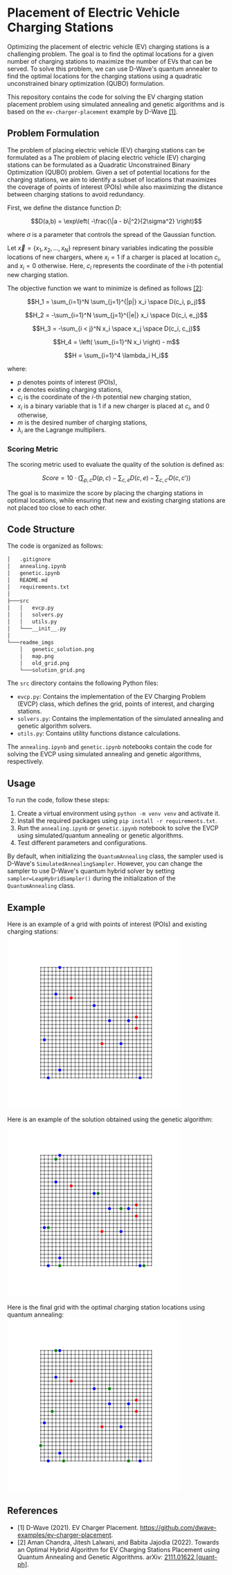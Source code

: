 # Placement of Electric Vehicle Charging Stations

Optimizing the placement of electric vehicle (EV) charging stations is a challenging problem. The goal is to find the optimal locations for a given number of charging stations to maximize the number of EVs that can be served. To solve this problem, we can use D-Wave's quantum annealer to find the optimal locations for the charging stations using a quadratic unconstrained binary optimization (QUBO) formulation.

This repository contains the code for solving the EV charging station placement problem using simulated annealing and genetic algorithms and is based on the `ev-charger-placement` example by D-Wave [[1]](#1).

## Problem Formulation

The problem of placing electric vehicle (EV) charging stations can be formulated as a The problem of placing electric vehicle (EV) charging stations can be formulated as a Quadratic Unconstrained Binary Optimization (QUBO) problem. Given a set of potential locations for the charging stations, we aim to identify a subset of locations that maximizes the coverage of points of interest (POIs) while also maximizing the distance between charging stations to avoid redundancy.

First, we define the distance function $D$:

$$D(a,b) = \exp\left( -\frac{\|a - b\|^2}{2\sigma^2} \right)$$

where $\sigma$ is a parameter that controls the spread of the Gaussian function.

Let $\vec{x} = \{x_1, x_2, \dots, x_N\}$ represent binary variables indicating the possible locations of new chargers, where $x_i = 1$ if a charger is placed at location $c_i$, and $x_i = 0$ otherwise. Here, $c_i$ represents the coordinate of the $i$-th potential new charging station.

The objective function we want to minimize is defined as follows [[2]](#2):

$$H_1 = \sum_{i=1}^N \sum_{j=1}^{|p|} x_i \space D(c_i, p_j)$$

$$H_2 = -\sum_{i=1}^N \sum_{j=1}^{|e|} x_i \space D(c_i, e_j)$$

$$H_3 = -\sum_{i < j}^N x_i \space x_j \space D(c_i, c_j)$$

$$H_4 = \left( \sum_{i=1}^N x_i \right) - m$$

$$H = \sum_{i=1}^4 \lambda_i H_i$$

where:

- $p$ denotes points of interest (POIs),
- $e$ denotes existing charging stations,
- $c_i$ is the coordinate of the $i$-th potential new charging station,
- $x_i$ is a binary variable that is 1 if a new charger is placed at $c_i$, and 0 otherwise,
- $m$ is the desired number of charging stations,
- $\lambda_i$ are the Lagrange multipliers.

### Scoring Metric

The scoring metric used to evaluate the quality of the solution is defined as:

$$
\textit{Score}=10\cdot\left(\sum_{p,c} D(p,c) - \sum_{c,e} D(c,e) - \sum_{c,c'} D(c,c')\right)
$$

The goal is to maximize the score by placing the charging stations in optimal locations, while ensuring that new and existing charging stations are not placed too close to each other.

## Code Structure

The code is organized as follows:

```monospace
│   .gitignore
│   annealing.ipynb
│   genetic.ipynb
│   README.md
│   requirements.txt
│
├───src
│   │   evcp.py
│   │   solvers.py
│   │   utils.py
│   └───__init__.py
│
└───readme_imgs
    │   genetic_solution.png
    │   map.png
    │   old_grid.png
    └───solution_grid.png
```

The `src` directory contains the following Python files:

- `evcp.py`: Contains the implementation of the EV Charging Problem (EVCP) class, which defines the grid, points of interest, and charging stations.
- `solvers.py`: Contains the implementation of the simulated annealing and genetic algorithm solvers.
- `utils.py`: Contains utility functions distance calculations.

The `annealing.ipynb` and `genetic.ipynb` notebooks contain the code for solving the EVCP using simulated annealing and genetic algorithms, respectively.

## Usage

To run the code, follow these steps:

1. Create a virtual environment using `python -m venv venv` and activate it.
2. Install the required packages using `pip install -r requirements.txt`.
3. Run the `annealing.ipynb` or `genetic.ipynb` notebook to solve the EVCP using simulated/quantum annealing or genetic algorithms.
4. Test different parameters and configurations.

By default, when initializing the `QuantumAnnealing` class, the sampler used is D-Wave's `SimulatedAnnealingSampler`. However, you can change the sampler to use D-Wave's quantum hybrid solver by setting `sampler=LeapHybridSampler()` during the initialization of the `QuantumAnnealing` class.

## Example

Here is an example of a grid with points of interest (POIs) and existing charging stations:\
<img src="readme_imgs/old_grid.png" alt="old_grid" width="400"/>

Here is an example of the solution obtained using the genetic algorithm:\
<img src="readme_imgs/genetic_solution.png" alt="old_grid" width="400"/>

Here is the final grid with the optimal charging station locations using quantum annealing:\
<img src="readme_imgs/solution_grid.png" alt="old_grid" width="400"/>

## References

- <a id="1">[1]</a> D-Wave (2021). EV Charger Placement. https://github.com/dwave-examples/ev-charger-placement.
- <a id="2">[2]</a> Aman Chandra, Jitesh Lalwani, and Babita Jajodia (2022). Towards an Optimal Hybrid Algorithm for EV Charging Stations Placement using Quantum Annealing and Genetic Algorithms. arXiv: [2111.01622 [quant-ph]](https://arxiv.org/abs/2111.01622).
